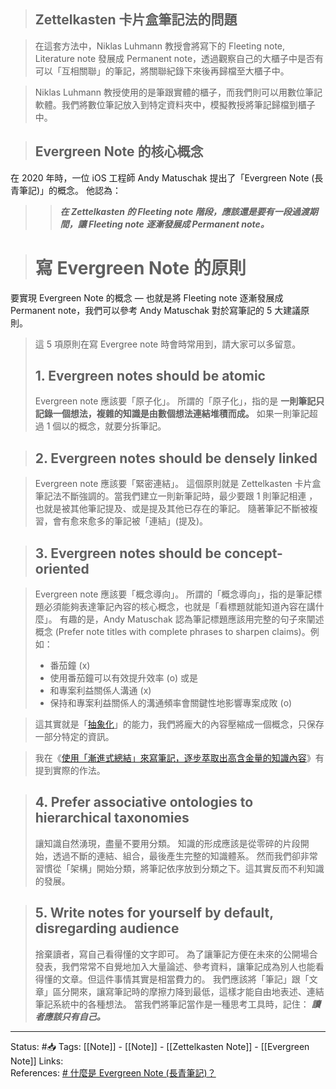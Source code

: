 


> ## Zettelkasten 卡片盒筆記法的問題

> 在這套方法中，Niklas Luhmann 教授會將寫下的 Fleeting note, Literature note 發展成 Permanent note，透過觀察自己的大櫃子中是否有可以「互相關聯」的筆記，將關聯紀錄下來後再歸檔至大櫃子中。

> Niklas Luhmann 教授使用的是筆跟實體的櫃子，而我們則可以用數位筆記軟體。我們將數位筆記放入到特定資料夾中，模擬教授將筆記歸檔到櫃子中。


> ## Evergreen Note 的核心概念
在 2020 年時，一位 iOS 工程師 Andy Matuschak 提出了「Evergreen Note (長青筆記)」的概念。
他認為：
> > **_在 Zettelkasten 的 Fleeting note 階段，應該還是要有一段過渡期間，讓 Fleeting note 逐漸發展成 Permanent note。_**


> # 寫 Evergreen Note 的原則
要實現 Evergreen Note 的概念 — 也就是將 Fleeting note 逐漸發展成 Permanent note，我們可以參考 Andy Matuschak 對於寫筆記的 5 大建議原則。

> 這 5 項原則在寫 Evergree note 時會時常用到，請大家可以多留意。
> ## 1. Evergreen notes should be atomic
> Evergreen note 應該要「原子化」。
> 所謂的「原子化」，指的是 **一則筆記只記錄一個想法，複雜的知識是由數個想法連結堆積而成。**
> 如果一則筆記超過 1 個以的概念，就要分拆筆記。

> ## 2. Evergreen notes should be densely linked

> Evergreen note 應該要「緊密連結」。
> 這個原則就是 Zettelkasten 卡片盒筆記法不斷強調的。當我們建立一則新筆記時，最少要跟 1 則筆記相連 ，也就是被其他筆記提及、或是提及其他已存在的筆記。
> 隨著筆記不斷被複習，會有愈來愈多的筆記被「連結」(提及)。

> ## 3. Evergreen notes should be concept-oriented

> Evergreen note 應該要「概念導向」。
> 所謂的「概念導向」，指的是筆記標題必須能夠表達筆記內容的核心概念，也就是「看標題就能知道內容在講什麼」。
> 有趣的是，Andy Matuschak 認為筆記標題應該用完整的句子來闡述概念 (Prefer note titles with complete phrases to sharpen claims)。例如：
> -   番茄鐘 (x)
> -    使用番茄鐘可以有效提升效率 (o)
> 或是
> -   和專案利益關係人溝通 (x)
> -   保持和專案利益關係人的溝通頻率會關鍵性地影響專案成敗 (o)

> 這其實就是「[抽象化](https://zh.wikipedia.org/wiki/%E6%8A%BD%E8%B1%A1%E5%8C%96)」的能力，我們將龐大的內容壓縮成一個概念，只保存一部分特定的資訊。

> 我在《[使用「漸進式總結」來寫筆記，逐步萃取出高含金量的知識內容](https://medium.com/pm的生產力工具箱/obsidian-使用教學-筆記篇-02-使用-漸進式總結-來寫筆記-建立一套可持續迭代的筆記系統-f34f069f99a)》有提到實際的作法。

> ## 4. Prefer associative ontologies to hierarchical taxonomies
> 讓知識自然湧現，盡量不要用分類。
> 知識的形成應該是從零碎的片段開始，透過不斷的連結、組合，最後產生完整的知識體系。
> 然而我們卻非常習慣從「架構」開始分類，將筆記依序放到分類之下。這其實反而不利知識的發展。

> ## 5. Write notes for yourself by default, disregarding audience
> 捨棄讀者，寫自己看得懂的文字即可。
> 為了讓筆記方便在未來的公開場合發表，我們常常不自覺地加入大量論述、參考資料，讓筆記成為別人也能看得懂的文章。但這件事情其實是相當費力的。
> 我們應該將「筆記」跟「文章」區分開來，讓寫筆記時的摩擦力降到最低，這樣才能自由地表述、連結筆記系統中的各種想法。
> 當我們將筆記當作是一種思考工具時，記住：
> **_讀者應該只有自己。_**




---
Status: #📥
Tags:
[[Note]] - [[Note]] - [[Zettelkasten Note]] - [[Evergreen Note]]
Links: 				
References:
[# 什麼是 Evergreen Note (長青筆記)？](https://medium.com/pm%E7%9A%84%E7%94%9F%E7%94%A2%E5%8A%9B%E5%B7%A5%E5%85%B7%E7%AE%B1/%E4%BB%80%E9%BA%BC%E6%98%AF-evergreen-note-%E9%95%B7%E9%9D%92%E7%AD%86%E8%A8%98-5f0b2c7b6547)